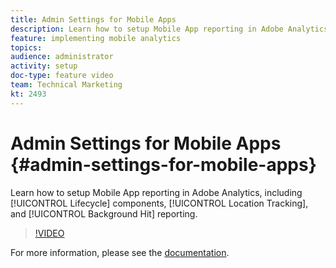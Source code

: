 ```yaml
---
title: Admin Settings for Mobile Apps
description: Learn how to setup Mobile App reporting in Adobe Analytics, including Lifecycle components, Location Tracking, and Background Hit reporting.
feature: implementing mobile analytics
topics: 
audience: administrator
activity: setup
doc-type: feature video
team: Technical Marketing
kt: 2493
---
```


# Admin Settings for Mobile Apps {#admin-settings-for-mobile-apps}

Learn how to setup Mobile App reporting in Adobe Analytics, including [!UICONTROL Lifecycle] components, [!UICONTROL Location Tracking], and [!UICONTROL Background Hit] reporting.

>[!VIDEO](https://video.tv.adobe.com/v/25961/?quality=12)

For more information, please see the [documentation](https://marketing.adobe.com/resources/help/en_US/mobile/gs.html).
